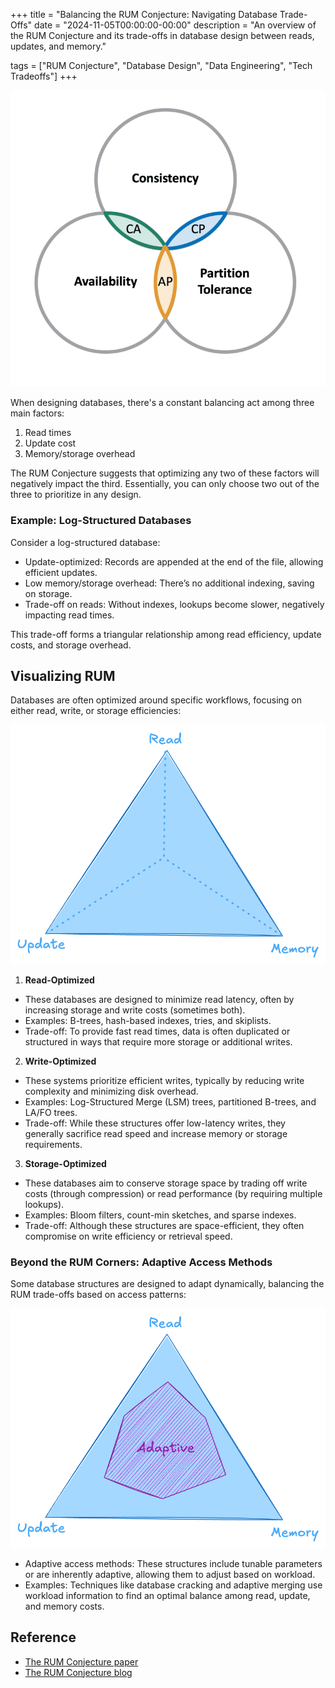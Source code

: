 +++
title = "Balancing the RUM Conjecture: Navigating Database Trade-Offs"
date = "2024-11-05T00:00:00-00:00"
description = "An overview of the RUM Conjecture and its trade-offs in database design between reads, updates, and memory."

tags = ["RUM Conjecture", "Database Design", "Data Engineering", "Tech Tradeoffs"]
+++

![banner](/images/balancing-the-rum-conjecture-navigating-database-trade-offs/banner.png)

When designing databases, there's a constant balancing act among three main factors:

1. Read times
2. Update cost
3. Memory/storage overhead

The RUM Conjecture suggests that optimizing any two of these factors will negatively impact the third. Essentially, you can only choose two out of the three to prioritize in any design.

### Example: Log-Structured Databases

Consider a log-structured database:

- Update-optimized: Records are appended at the end of the file, allowing efficient updates.
- Low memory/storage overhead: There’s no additional indexing, saving on storage.
- Trade-off on reads: Without indexes, lookups become slower, negatively impacting read times.

This trade-off forms a triangular relationship among read efficiency, update costs, and storage overhead.

## Visualizing RUM

Databases are often optimized around specific workflows, focusing on either read, write, or storage efficiencies:

![rum-visualized](/images/balancing-the-rum-conjecture-navigating-database-trade-offs/rum-visualized.png)

1. **Read-Optimized**

- These databases are designed to minimize read latency, often by increasing storage and write costs (sometimes both).
- Examples: B-trees, hash-based indexes, tries, and skiplists.
- Trade-off: To provide fast read times, data is often duplicated or structured in ways that require more storage or additional writes.

2. **Write-Optimized**

- These systems prioritize efficient writes, typically by reducing write complexity and minimizing disk overhead.
- Examples: Log-Structured Merge (LSM) trees, partitioned B-trees, and LA/FO trees.
- Trade-off: While these structures offer low-latency writes, they generally sacrifice read speed and increase memory or storage requirements.

3. **Storage-Optimized**

- These databases aim to conserve storage space by trading off write costs (through compression) or read performance (by requiring multiple lookups).
- Examples: Bloom filters, count-min sketches, and sparse indexes.
- Trade-off: Although these structures are space-efficient, they often compromise on write efficiency or retrieval speed.

### Beyond the RUM Corners: Adaptive Access Methods

Some database structures are designed to adapt dynamically, balancing the RUM trade-offs based on access patterns:

![rum-adaptive](/images/balancing-the-rum-conjecture-navigating-database-trade-offs/rum-adaptive.png)

- Adaptive access methods: These structures include tunable parameters or are inherently adaptive, allowing them to adjust based on workload.
- Examples: Techniques like database cracking and adaptive merging use workload information to find an optimal balance among read, update, and memory costs.

## Reference

- [The RUM Conjecture paper](https://stratos.seas.harvard.edu/files/stratos/files/rum.pdf)
- [The RUM Conjecture blog](http://daslab.seas.harvard.edu/rum-conjecture/)
